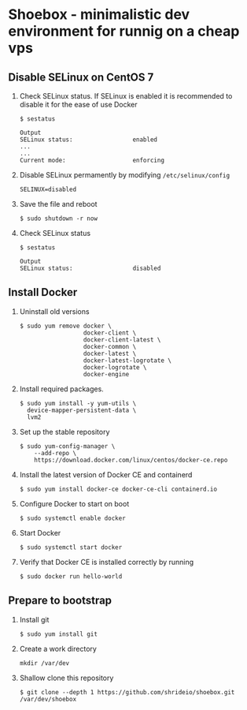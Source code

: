 # Shoebox - minimalistic dev environment for runnig on a cheap vps

## Disable SELinux on CentOS 7

1. Check SELinux status. If SELinux is enabled it is recommended to disable it for the ease of use Docker

    ```
    $ sestatus

    Output
    SELinux status:                 enabled
    ...
    ...
    Current mode:                   enforcing
    ```

2. Disable SELinux permamently by modifying `/etc/selinux/config`
    ```
    SELINUX=disabled
    ```

3. Save the file and reboot

    ```
    $ sudo shutdown -r now
    ```

4. Check SELinux status
    ```
    $ sestatus

    Output
    SELinux status:                 disabled
    ```

## Install Docker

1. Uninstall old versions
    ```
    $ sudo yum remove docker \
                      docker-client \
                      docker-client-latest \
                      docker-common \
                      docker-latest \
                      docker-latest-logrotate \
                      docker-logrotate \
                      docker-engine
    ```

2.  Install required packages.
    ```
    $ sudo yum install -y yum-utils \
      device-mapper-persistent-data \
      lvm2
    ```

3. Set up the stable repository
    ```
    $ sudo yum-config-manager \
        --add-repo \
        https://download.docker.com/linux/centos/docker-ce.repo
    ```

4. Install the latest version of Docker CE and containerd
    ```
    $ sudo yum install docker-ce docker-ce-cli containerd.io
    ```
5. Configure Docker to start on boot
    ```
    $ sudo systemctl enable docker
    ```    
6. Start Docker
    ```
    $ sudo systemctl start docker
    ```

7. Verify that Docker CE is installed correctly by running
    ```
    $ sudo docker run hello-world
    ```

## Prepare to bootstrap
1. Install git
    ```
    $ sudo yum install git
    ```
3. Create a work directory
    ```
    mkdir /var/dev
    ```
2. Shallow clone this repository
    ```
    $ git clone --depth 1 https://github.com/shrideio/shoebox.git /var/dev/shoebox
    ```
